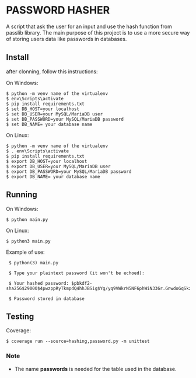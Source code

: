 # PASSWORD HASHER

A script that ask the user for an input and use the hash function from passlib library. The main purpose of this project is to use a more secure way of storing users data like passwords in databases.

## Install

after clonning, follow this instructions:

On Windows:

    $ python -m venv name of the virtualenv
    $ env\Scripts\activate
    $ pip install requirements.txt
    $ set DB_HOST=your localhost
    $ set DB_USER=your MySQL/MariaDB user
    $ set DB_PASSWORD=your MySQL/MariaDB password
    $ set DB_NAME= your database name

On Linux:

    $ python -m venv name of the virtualenv
    $ . env\Scripts\activate
    $ pip install requirements.txt
    $ export DB_HOST=your localhost
    $ export DB_USER=your MySQL/MariaDB user
    $ export DB_PASSWORD=your MySQL/MariaDB password
    $ export DB_NAME= your database name

## Running

On Windows:

    $ python main.py

On Linux:

    $ python3 main.py


Example of use:
    
     $ python(3) main.py
     
     $ Type your plaintext password (it won't be echoed):

     $ Your hashed password: $pbkdf2-sha256$29000$4pwzppRyTkmpdQ4hhJBSig$Yg/yq9VWkrN5NF6phWiN336r.GnwdoGqSkzsOjS8xmo

     $ Password stored in database

## Testing

Coverage:

    $ coverage run --source=hashing,password.py -m unittest

### Note

- The name **passwords** is needed for the table used in the database.
